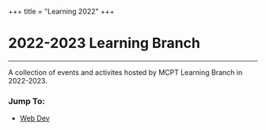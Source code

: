 +++
title = "Learning 2022"
+++

# 2022-2023 Learning Branch
---

A collection of events and activites hosted by MCPT Learning Branch in 2022-2023.

### Jump To:
* [Web Dev](web-development-workshop)